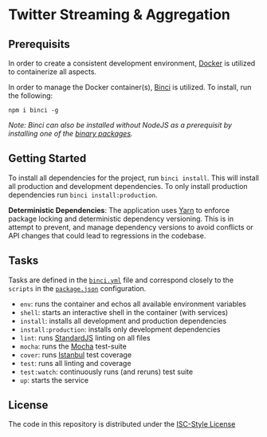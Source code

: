 # Twitter Streaming & Aggregation

## Prerequisits

In order to create a consistent development environment, [Docker](https://www.docker.com) is utilized to containerize all aspects.

In order to manage the Docker container(s), [Binci](https://github.com/binci/binci) is utilized. To install, run the following:

```
npm i binci -g
```

_Note: Binci can also be installed without NodeJS as a prerequisit by installing one of the [binary packages](https://github.com/binci/binci#binaries)._

## Getting Started

To install all dependencies for the project, run `binci install`. This will install all production and development dependencies. To only install production dependencies run `binci install:production`.

**Deterministic Dependencies**: The application uses [Yarn](https://yarnpkg.com/en/) to enforce package locking and deterministic dependency versioning. This is in attempt to prevent, and manage dependency versions to avoid conflicts or API changes that could lead to regressions in the codebase.

## Tasks

Tasks are defined in the [`binci.yml`](binci.yml) file and correspond closely to the `scripts` in the [`package.json`](package.json) configuration.

- `env`: runs the container and echos all available environment variables
- `shell`: starts an interactive shell in the container (with services)
- `install`: installs all development and production dependencies
- `install:production`: installs only development dependencies
- `lint`: runs [StandardJS](https://standardjs.com/) linting on all files
- `mocha`: runs the [Mocha](https://mochajs.org/) test-suite
- `cover`: runs [Istanbul](https://istanbul.js.org/) test coverage
- `test`: runs all linting and coverage
- `test:watch`: continuously runs (and reruns) test suite
- `up`: starts the service

## License

The code in this repository is distributed under the [ISC-Style License](https://opensource.org/licenses/ISC)
